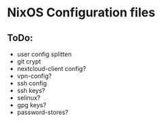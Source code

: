 # NixOS Configuration files

## ToDo:
- user config splitten
- git crypt
- nextcloud-client config?
- vpn-config?
- ssh config
- ssh keys?
- selinux?
- gpg keys?
- password-stores?

